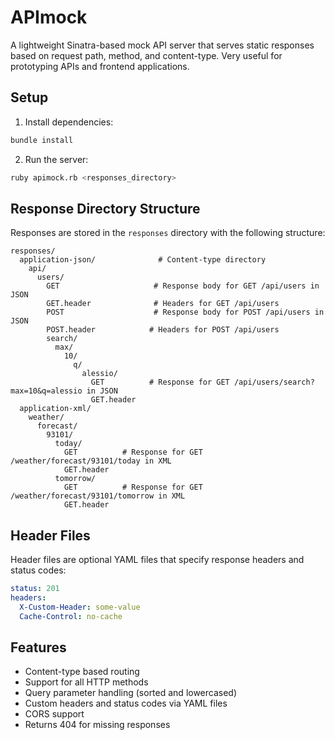 # APImock

A lightweight Sinatra-based mock API server that serves static responses based on request path, method, and content-type. Very useful for prototyping APIs and frontend applications.

## Setup

1. Install dependencies:
```bash
bundle install
```

2. Run the server:
```bash
ruby apimock.rb <responses_directory>
```

## Response Directory Structure

Responses are stored in the `responses` directory with the following structure:
```
responses/
  application-json/              # Content-type directory
    api/
      users/
        GET                     # Response body for GET /api/users in JSON
        GET.header              # Headers for GET /api/users
        POST                    # Response body for POST /api/users in JSON
        POST.header            # Headers for POST /api/users
        search/
          max/
            10/
              q/
                alessio/
                  GET          # Response for GET /api/users/search?max=10&q=alessio in JSON
                  GET.header
  application-xml/
    weather/
      forecast/
        93101/
          today/
            GET          # Response for GET /weather/forecast/93101/today in XML
            GET.header
          tomorrow/
            GET          # Response for GET /weather/forecast/93101/tomorrow in XML
            GET.header
```

## Header Files

Header files are optional YAML files that specify response headers and status codes:

```yaml
status: 201
headers:
  X-Custom-Header: some-value
  Cache-Control: no-cache
```

## Features

- Content-type based routing
- Support for all HTTP methods
- Query parameter handling (sorted and lowercased)
- Custom headers and status codes via YAML files
- CORS support
- Returns 404 for missing responses
